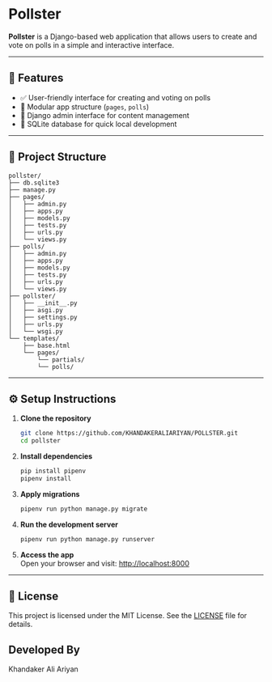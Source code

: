 # Pollster

**Pollster** is a Django-based web application that allows users to create and vote on polls in a simple and interactive interface.

---

## 🚀 Features

- ✅ User-friendly interface for creating and voting on polls  
- 🧩 Modular app structure (`pages`, `polls`)  
- 🔐 Django admin interface for content management  
- 💾 SQLite database for quick local development  

---

## 📁 Project Structure

```
pollster/
├── db.sqlite3
├── manage.py
├── pages/
│   ├── admin.py
│   ├── apps.py
│   ├── models.py
│   ├── tests.py
│   ├── urls.py
│   └── views.py
├── polls/
│   ├── admin.py
│   ├── apps.py
│   ├── models.py
│   ├── tests.py
│   ├── urls.py
│   └── views.py
├── pollster/
│   ├── __init__.py
│   ├── asgi.py
│   ├── settings.py
│   ├── urls.py
│   └── wsgi.py
└── templates/
    ├── base.html
    └── pages/
        └── partials/
        └── polls/
```

---

## ⚙️ Setup Instructions

1. **Clone the repository**
   ```bash
   git clone https://github.com/KHANDAKERALIARIYAN/POLLSTER.git
   cd pollster
   ```

2. **Install dependencies**
   ```bash
   pip install pipenv
   pipenv install
   ```

3. **Apply migrations**
   ```bash
   pipenv run python manage.py migrate
   ```

4. **Run the development server**
   ```bash
   pipenv run python manage.py runserver
   ```

5. **Access the app**  
   Open your browser and visit: [http://localhost:8000](http://localhost:8000)

---

## 📝 License

This project is licensed under the MIT License. See the [LICENSE](LICENSE) file for details.

## Developed By
Khandaker Ali Ariyan
